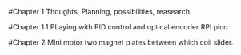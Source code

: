 #Chapter 1 Thoughts, Planning, possibilities, reasearch.

#Chapter 1.1 PLaying with PID control and optical encoder RPI pico

#Chapter 2 Mini motor two magnet plates between which coil slider.
